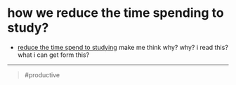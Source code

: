 # how we reduce the time spending to study?

- [reduce the time spend to studying](20211211102354.md) make me think why? why? i read this? what i can get form this?

---

> #productive
